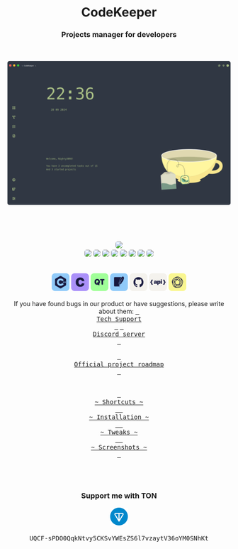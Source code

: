 <div class="header" align="center">
    <h1 align="center">CodeKeeper</h1>
    <h3 align="center">Projects manager for developers</h3>
    <br><br>
    <img src="imgs/1.png" />
    <br><br>
</div>

<br><br>
<div align="center">
    <a href="./LICENSE.md"><img  class="badge" src="https://img.shields.io/github/license/Nighty3098/CodeKeeper?style=for-the-badge&color=a6e0b8&logoColor=ffffff&labelColor=1c1c29"  height="23px" style="border-radius: 5px;"/></a><br>
    <img class="badge" src="https://img.shields.io/github/issues-pr/Nighty3098/CodeKeeper?style=for-the-badge&color=ef9f9c&logoColor=85e185&labelColor=1c1c29" height="23px" style="border-radius: 5px;" />
    <img class="badge" src="https://img.shields.io/github/release/Nighty3098/CodeKeeper?style=for-the-badge&color=7589d5&logoColor=ffffff&labelColor=1c1c29" height="23px" style="border-radius: 5px;"/>
    <img class="badge" src="https://img.shields.io/github/issues/Nighty3098/CodeKeeper?style=for-the-badge&color=dbb6ed&logoColor=ffffff&labelColor=1c1c29"  height="23px" style="border-radius: 5px;"/>
    <img class="badge" src="https://img.shields.io/github/downloads/Nighty3098/CodeKeeper/total?style=for-the-badge&color=e0ea9d&logoColor=D9E0EE&labelColor=171b22" height="23px" style="border-radius: 5px;"/>
    <img src="https://img.shields.io/github/commit-activity/t/Nighty3098/CodeKeeper?style=for-the-badge&color=a6e0b8&logoColor=D9E0EE&labelColor=171b22" height="23px" style="border-radius: 5px;"/>
    <img src="https://img.shields.io/github/languages/count/Nighty3098/CodeKeeper?style=for-the-badge&color=ea9de7&logoColor=D9E0EE&labelColor=171b22" height="23px" style="border-radius: 5px;"/>
    <img class="badge" src="https://img.shields.io/github/stars/Nighty3098/CodeKeeper?style=for-the-badge&color=eed49f&logoColor=D9E0EE&labelColor=1c1c29" height="23px" style="border-radius: 5px;"/>
    <img class="badge" src="https://img.shields.io/github/forks/Nighty3098/CodeKeeper?style=for-the-badge&color=9dc3ea&logoColor=D9E0EE&labelColor=1c1c29"  height="23px" style="border-radius: 5px;"/>
    <br><br><br>
    <img src="https://github.com/Nighty3098/DevIcons/blob/main/badges/badges_cpp.png?raw=true" height="40px" />
    <img src="https://github.com/Nighty3098/DevIcons/blob/main/badges/badges_c.png?raw=true" height="40px" />
    <img src="https://github.com/Nighty3098/DevIcons/blob/main/badges/badges_qt.png?raw=true" height="40px" />
    <img src="https://github.com/Nighty3098/DevIcons/blob/main/badges/badges_sqlite.png?raw=true" height="40px" />
    <img src="https://github.com/Nighty3098/DevIcons/blob/main/badges/badges_git.png?raw=true" height="40px" />
    <img src="https://github.com/Nighty3098/DevIcons/blob/main/badges/badges_api.png?raw=true" height="40px" />
    <img src="https://github.com/Nighty3098/DevIcons/blob/main/badges/badges_codekeeper.png?raw=true" height="40px" />
    <br><br>
    If you have found bugs in our product or have suggestions, please write about them:
    <a href="https://t.me/DXS_TechSupport_bot"><kbd> <br>Tech Support<br> </kbd></a>  <a href="https://discord.gg/tnHSEc2cZv"><kbd> <br>Discord server<br> </kbd></a>
    <br><br>
    </a>  <a href="[https://discord.gg/tnHSEc2cZv](https://github.com/Nighty3098/CodeKeeper/issues/132)"><kbd> <br>Official project roadmap<br> </kbd></a>
    <br><br><br>
    <a href="Shortcuts.md"><kbd> <br> ~ Shortcuts ~ <br> </kbd></a><a href="Installation.md"><kbd> <br> ~ Installation ~ <br> </kbd></a><a href="Tweaks.md"><kbd> <br> ~ Tweaks ~ <br> </kbd></a><a href="Screenshots.md"><kbd> <br> ~ Screenshots ~ <br> </kbd></a>
</div>

<div align="center">
    <br><br><br>
    <h3>Support me with TON</h3>
    <img src="imgs/toncoin.png" width="40px"/>
    <br>
    <kbd><br>UQCF-sPDO0QqkNtvy5CKSvYWEsZS6l7vzaytV36oYM0SNhKt<br></kbd>
</div>
